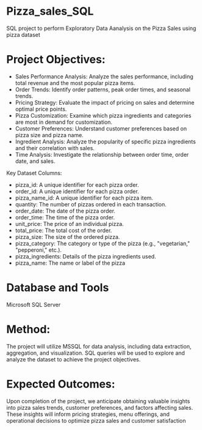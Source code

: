 # Pizza_sales_SQL
SQL project to perform Exploratory Data Aanalysis on the Pizza Sales using pizza dataset

# Project Objectives: 

- Sales Performance Analysis: Analyze the sales performance, including total revenue and the most popular pizza items.
- Order Trends: Identify order patterns, peak order times, and seasonal trends.
- Pricing Strategy: Evaluate the impact of pricing on sales and determine optimal price points.
- Pizza Customization: Examine which pizza ingredients and categories are most in demand for customization.
- Customer Preferences: Understand customer preferences based on pizza size and pizza name.
- Ingredient Analysis: Analyze the popularity of specific pizza ingredients and their correlation with sales.
- Time Analysis: Investigate the relationship between order time, order date, and sales.

Key Dataset Columns:

- pizza_id: A unique identifier for each pizza order.
- order_id: A unique identifier for each pizza order.
- pizza_name_id: A unique identifier for each pizza item.
- quantity: The number of pizzas ordered in each transaction.
- order_date: The date of the pizza order.
- order_time: The time of the pizza order.
- unit_price: The price of an individual pizza.
- total_price: The total cost of the order.
- pizza_size: The size of the ordered pizza.
- pizza_category: The category or type of the pizza (e.g., "vegetarian," "pepperoni," etc.).
- pizza_ingredients: Details of the pizza ingredients used.
- pizza_name: The name or label of the pizza

# Database and Tools
Microsoft SQL Server

# Method:
The project will utilize MSSQL for data analysis, including data extraction, aggregation, and visualization. SQL queries will be used to explore and analyze the dataset to achieve the project objectives.

# Expected Outcomes:
Upon completion of the project, we anticipate obtaining valuable insights into pizza sales trends, customer preferences, and factors affecting sales. These insights will inform pricing strategies, menu offerings, and operational decisions to optimize pizza sales and customer satisfaction
